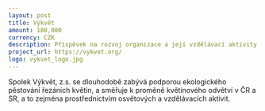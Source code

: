 ```yaml
---
layout: post
title: Výkvět
amount: 180,000
currency: CZK
description: Příspěvek na rozvoj organizace a její vzdělávací aktivity - konference
project_url: https://vykvet.org/
logo: vykvet_logo.jpg
---
```


Spolek Výkvět, z.s. se dlouhodobě zabývá podporou ekologického pěstování řezáních květin, a směřuje k proměně květinového odvětví v ČR a SR, a to zejména prostřednictvím osvětových a vzdělávacích aktivit. 
